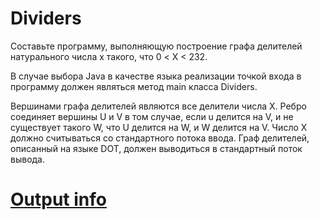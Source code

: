 # Dividers

Составьте программу, выполняющую построение графа делителей натурального числа x такого, что 0 < X < 232.

В случае выбора Java в качестве языка реализации точкой входа в программу должен являться метод main класса Dividers.

Вершинами графа делителей являются все делители числа X. Ребро соединяет вершины U и V в том случае, если u делится на V, и не существует такого W, что U делится на W, и W делится на V.
Число X должно считываться со стандартного потока ввода. Граф делителей, описанный на языке DOT, должен выводиться в стандартный поток вывода.

# [Output info](https://personalfebus.s-ul.eu/ARQPA5GV)
